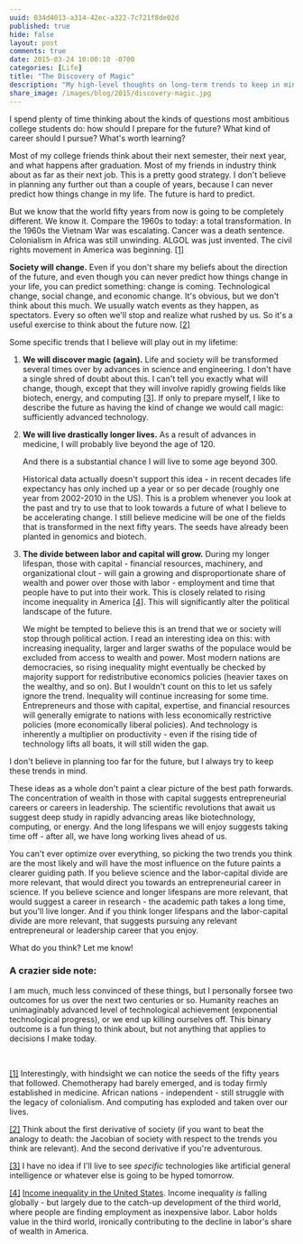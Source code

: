 ```yaml
---
uuid: 034d4013-a314-42ec-a322-7c721f8de02d
published: true
hide: false
layout: post
comments: true
date: 2015-03-24 10:00:10 -0700
categories: [Life]
title: "The Discovery of Magic"
description: "My high-level thoughts on long-term trends to keep in mind."
share_image: /images/blog/2015/discovery-magic.jpg
---
```


<div class="article-cover" style="background-image: url('/images/blog/2015/discovery-magic.jpg')"></div>

I spend plenty of time thinking about the kinds of questions most ambitious college students do: how should I prepare for the future? What kind of career should I pursue? What's worth learning?

<!-- more -->

Most of my college friends think about their next semester, their next year, and what happens after graduation. Most of my friends in industry think about as far as their next job. This is a pretty good strategy. I don't believe in planning any further out than a couple of years, because I can never predict how things change in my life. The future is hard to predict.

But we know that the world fifty years from now is going to be completely different. We know it. Compare the 1960s to today: a total transformation. In the 1960s the Vietnam War was escalating. Cancer was a death sentence. Colonialism in Africa was still unwinding. ALGOL was just invented. The civil rights movement in America was beginning. <a name="1-back" href="#1">[1]</a>

**Society will change.** Even if you don't share my beliefs about the direction of the future, and even though you can never predict how things change in your life, you can predict something: change is coming. Technological change, social change, and economic change. It's obvious, but we don't think about this much. We usually watch events as they happen, as spectators. Every so often we'll stop and realize what rushed by us. So it's a useful exercise to think about the future now. <a name="2-back" href="#2">[2]</a>

Some specific trends that I believe will play out in my lifetime:

1. **We will discover magic (again).** Life and society will be transformed several times over by advances in science and engineering. I don't have a single shred of doubt about this. I can't tell you exactly what will change, though, except that they will involve rapidly growing fields like biotech, energy, and computing <a name="3-back" href="#3">[3]</a>. If only to prepare myself, I like to describe the future as having the kind of change we would call magic: sufficiently advanced technology.

2. **We will live drastically longer lives.** As a result of advances in medicine, I will probably live beyond the age of 120.

    And there is a substantial chance I will live to some age beyond 300.

    Historical data actually doesn't support this idea - in recent decades life expectancy has only inched up a year or so per decade (roughly one year from 2002-2010 in the US). This is a problem whenever you look at the past and try to use that to look towards a future of what I believe to be accelerating change. I still believe medicine will be one of the fields that is transformed in the next fifty years. The seeds have already been planted in genomics and biotech.

3. **The divide between labor and capital will grow.** During my longer lifespan, those with capital - financial resources, machinery, and organizational clout - will gain a growing and disproportionate share of wealth and power over those with labor - employment and time that people have to put into their work. This is closely related to rising income inequality in America <a name="4-back" href="#4">[4]</a>. This will significantly alter the political landscape of the future.

    We might be tempted to believe this is an trend that we or society will stop through political action. I read an interesting idea on this: with increasing inequality, larger and larger swaths of the populace would be excluded from access to wealth and power. Most modern nations are democracies, so rising inequality might eventually be checked by majority support for redistributive economics policies (heavier taxes on the wealthy, and so on). But I wouldn't count on this to let us safely ignore the trend. Inequality will continue increasing for some time. Entrepreneurs and those with capital, expertise, and financial resources will generally emigrate to nations with less economically restrictive policies (more economically liberal policies). And technology is inherently a multiplier on productivity - even if the rising tide of technology lifts all boats, it will still widen the gap.

I don't believe in planning too far for the future, but I always try to keep these trends in mind.

These ideas as a whole don't paint a clear picture of the best path forwards. The concentration of wealth in those with capital suggests entrepreneurial careers or careers in leadership. The scientific revolutions that await us suggest deep study in rapidly advancing areas like biotechnology, computing, or energy. And the long lifespans we will enjoy suggests taking time off - after all, we have long working lives ahead of us.

You can't ever optimize over everything, so picking the two trends you think are the most likely and will have the most influence on the future paints a clearer guiding path. If you believe science and the labor-capital divide are more relevant, that would direct you towards an entrepreneurial career in science. If you believe science and longer lifespans are more relevant, that would suggest a career in research - the academic path takes a long time, but you'll live longer. And if you think longer lifespans and the labor-capital divide are more relevant, that suggests pursuing any relevant entrepreneural or leadership career that you enjoy.

What do you think? Let me know!

### A crazier side note:

I am much, much less convinced of these things, but I personally forsee two outcomes for us over the next two centuries or so. Humanity reaches an unimaginably advanced level of technological achievement (exponential technological progress), or we end up killing ourselves off. This binary outcome is a fun thing to think about, but not anything that applies to decisions I make today.

<br>

<a name="1" href="#1-back">[1]</a> Interestingly, with hindsight we can notice the seeds of the fifty years that followed. Chemotherapy had barely emerged, and is today firmly established in medicine. African nations - independent - still struggle with the legacy of colonialism. And computing has exploded and taken over our lives.

<a name="2" href="#2-back">[2]</a> Think about the first derivative of society (if you want to beat the analogy to death: the Jacobian of society with respect to the trends you think are relevant). And the second derivative if you're adventurous.

<a name="3" href="#3-back">[3]</a> I have no idea if I'll live to see *specific* technologies like artificial general intelligence or whatever else is going to be hyped tomorrow.

<a name="4" href="#4-back">[4]</a> [Income inequality in the United States](http://en.wikipedia.org/wiki/Income_inequality_in_the_United_States). Income inequality *is* falling globally - but largely due to the catch-up development of the third world, where people are finding employment as inexpensive labor. Labor holds value in the third world, ironically contributing to the decline in labor's share of wealth in America.
